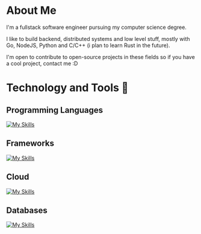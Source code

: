 <!---
shgates/shgates is a ✨ special ✨ repository because its `README.md` (this file) appears on your GitHub profile.
You can click the Preview link to take a look at your changes.
--->

# About Me

I'm a fullstack software engineer pursuing my computer science degree. 

I like to build backend, distributed systems and low level stuff, mostly with Go, NodeJS, Python and C/C++ (i plan to learn Rust in the future). 

I'm open to contribute to open-source projects in these fields so if you have a cool project, contact me :D


# Technology and Tools 🔧
## Programming Languages 

[![My Skills](https://skills.thijs.gg/icons?i=typescript,javascript,nodejs,python,go,rust,c,cpp&theme=dark)](https://skills.thijs.gg)

## Frameworks 
[![My Skills](https://skills.thijs.gg/icons?i=nestjs,angular,react,nextjs&theme=dark)](https://skills.thijs.gg)

## Cloud 
[![My Skills](https://skills.thijs.gg/icons?i=docker,kubernetes,aws,gcp&theme=dark)](https://skills.thijs.gg)
 
 ## Databases
[![My Skills](https://skills.thijs.gg/icons?i=postgres,mysql,mongodb,redis&theme=dark)](https://skills.thijs.gg)
